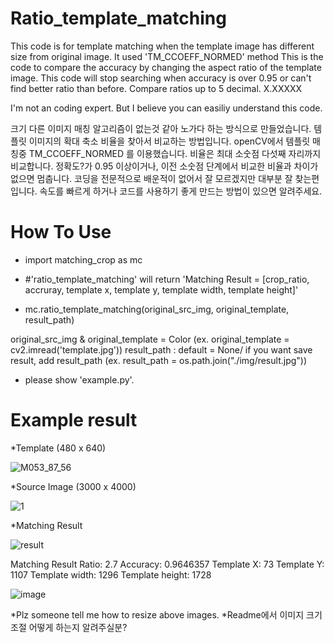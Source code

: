 # Ratio_template_matching
This code is for template matching when the template image has different size from original image.
It used 'TM_CCOEFF_NORMED' method
This is the code to compare the accuracy by changing the aspect ratio of the template image.
This code will stop searching when accuracy is over 0.95 or can't find better ratio than before.
Compare ratios up to 5 decimal. X.XXXXX

I'm not an coding expert. But I believe you can easiliy understand this code.


크기 다른 이미지 매칭 알고리즘이 없는것 같아 노가다 하는 방식으로 만들었습니다.
템플릿 이미지의 확대 축소 비율을 찾아서 비교하는 방법입니다.
openCV에서 템플릿 매칭중 TM_CCOEFF_NORMED 를 이용했습니다.
비율은 최대 소숫점 다섯째 자리까지 비교합니다.
정확도?가 0.95 이상이거나, 이전 소숫점 단계에서 비교한 비율과 차이가 없으면 멈춥니다.
코딩을 전문적으로 배운적이 없어서 잘 모르겠지만 대부분 잘 찾는편입니다.
속도를 빠르게 하거나 코드를 사용하기 좋게 만드는 방법이 있으면 알려주세요.


# How To Use
- import matching_crop as mc

- #'ratio_template_matching' will return 'Matching Result = [crop_ratio, accruray, template x, template y, template width, template height]'
- mc.ratio_template_matching(original_src_img, original_template, result_path)

original_src_img & original_template = Color (ex. original_template = cv2.imread('template.jpg'))
result_path :  default = None/  if you want save result, add result_path (ex. result_path = os.path.join("./img/result.jpg"))

* please show 'example.py'.



# Example result
*Template (480 x 640)

![M053_87_56](https://user-images.githubusercontent.com/80665546/125795008-5f2c0463-4ad1-49f5-be98-837faf81fdb2.jpg)

*Source Image (3000 x 4000)

![1](https://user-images.githubusercontent.com/80665546/125795709-813a65c7-916e-43c2-85e9-de05c14e3051.jpg)

*Matching Result

![result](https://user-images.githubusercontent.com/80665546/125795720-52db7c5b-1bb0-4a97-972d-b4aa2e5cff5c.jpg)

Matching Result
Ratio: 2.7
Accuracy: 0.9646357
Template X: 73
Template Y: 1107
Template width: 1296
Template height: 1728


![image](https://user-images.githubusercontent.com/80665546/125797999-69adaefb-80b2-4334-8a13-44dd490c3d07.png)

*Plz someone tell me how to resize above images.
*Readme에서 이미지 크기 조절 어떻게 하는지 알려주실분?

